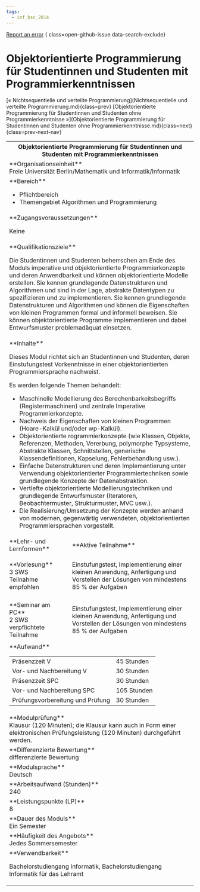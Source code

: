 ```yaml
---
tags:
  - inf_bsc_2014
---
```

[Report an error](https://github.com/SGSSGene/FUB-SUP/issues/new?title=Error%20in%20%22Objektorientierte%20Programmierung%20f%C3%BCr%20Studentinnen%20und%20Studenten%20mit%20Programmierkenntnissen%22&body=There%20seems%20to%20be%20an%20error%20in%20module%20%22Objektorientierte%20Programmierung%20f%C3%BCr%20Studentinnen%20und%20Studenten%20mit%20Programmierkenntnissen%22%2E%0A%0A%3CDescribe%20here%20a%20slightly%20more%20detailed%20description%20of%20what%20is%20wrong%3E&labels=bug)
{ class=open-github-issue data-search-exclude}

# Objektorientierte Programmierung für Studentinnen und Studenten mit Programmierkenntnissen

[« Nichtsequentielle und verteilte Programmierung](Nichtsequentielle und verteilte Programmierung.md){class=prev}
[Objektorientierte Programmierung für Studentinnen und Studenten ohne Programmierkenntnisse »](Objektorientierte Programmierung für Studentinnen und Studenten ohne Programmierkenntnisse.md){class=next}
{class=prev-next-nav}

<table markdown id="moduledesc">
<tr markdown class="moduledesc_head"><th colspan="2">Objektorientierte Programmierung für Studentinnen und Studenten mit Programmierkenntnissen </th></tr>
<tr markdown><td colspan="2">**Organisationseinheit**   <br>Freie Universität Berlin/Mathematik und Informatik/Informatik</td></tr>

<tr markdown><td colspan="2">**Bereich**<br>


- Pflichtbereich
- Themengebiet Algorithmen und Programmierung

</td></tr>

<tr markdown><td colspan="2">**Zugangsvoraussetzungen** <br>

Keine


</td></tr>
<tr markdown><td colspan="2">**Qualifikationsziele**    <br>

Die Studentinnen und Studenten beherrschen am Ende des Moduls imperative und
objektorientierte Programmierkonzepte und deren Anwendbarkeit und können
objektorientierte Modelle erstellen. Sie kennen grundlegende Datenstrukturen
und Algorithmen und sind in der Lage, abstrakte Datentypen zu spezifizieren
und zu implementieren. Sie kennen grundlegende Datenstrukturen und
Algorithmen und können die Eigenschaften von kleinen Programmen formal und
informell beweisen. Sie können objektorientierte Programme implementieren
und dabei Entwurfsmuster problemadäquat einsetzen.


</td></tr>
<tr markdown><td colspan="2">**Inhalte**                <br>

Dieses Modul richtet sich an Studentinnen und Studenten, deren
Einstufungstest Vorkenntnisse in einer objektorientierten Programmiersprache
nachweist.

Es werden folgende Themen behandelt:

- Maschinelle Modellierung des Berechenbarkeitsbegriffs (Registermaschinen)
  und zentrale Imperative Programmierkonzepte.
- Nachweis der Eigenschaften von kleinen
  Programmen (Hoare-Kalkül und/oder wp-Kalkül).
- Objektorientierte rogrammierkonzepte (wie Klassen, Objekte, Referenzen,
  Methoden, Vererbung, polymorphe Typsysteme, Abstrakte Klassen,
  Schnittstellen, generische Klassendefinitionen, Kapselung,
  Fehlerbehandlung usw.).
- Einfache Datenstrukturen und deren Implementierung unter Verwendung
  objektorientierter Programmiertechniken sowie grundlegende Konzepte der
  Datenabstraktion.
- Vertiefte objektorientierte Modellierungstechniken und
  grundlegende Entwurfsmuster (Iteratoren, Beobachtermuster, Strukturmuster,
  MVC usw.).
- Die Realisierung/Umsetzung der Konzepte werden anhand von
  modernen, gegenwärtig verwendeten, objektorientierten Programmiersprachen
  vorgestellt.


</td></tr>

<tr markdown><td>**Lehr- und Lernformen**</td><td>**Aktive Teilnahme**</td></tr>
<tr markdown><td> **Vorlesung** <br>3 SWS <br> Teilnahme empfohlen</td><td>

Einstufungstest, Implementierung einer kleinen Anwendung,
Anfertigung und Vorstellen der Lösungen von mindestens
85 % der Aufgaben
</td></tr>
<tr markdown><td> **Seminar am PC** <br>2 SWS <br> verpflichtete Teilnahme</td><td>

Einstufungstest, Implementierung einer kleinen Anwendung,
Anfertigung und Vorstellen der Lösungen von mindestens
85 % der Aufgaben
</td></tr>
<tr markdown><td colspan="2">**Aufwand**                <br>
<table class="aufwand_table">
<tr><td>Präsenzzeit V</td><td>45 Stunden</td></tr>
<tr><td>Vor- und Nachbereitung V</td><td>30 Stunden</td></tr>
<tr><td>Präsenzzeit SPC</td><td>30 Stunden</td></tr>
<tr><td>Vor- und Nachbereitung SPC</td><td>105 Stunden</td></tr>
<tr><td>Prüfungsvorbereitung und Prüfung</td><td>30 Stunden</td></tr>
</table>

</td></tr>
<tr markdown><td colspan="2">**Modulprüfung**             <br>Klausur (120 Minuten); die Klausur kann auch in Form einer elektronischen
Prüfungsleistung (120 Minuten) durchgeführt werden.


</td></tr>
<tr markdown><td colspan="2">**Differenzierte Bewertung** <br>differenzierte Bewertung

</td></tr>
<tr markdown><td colspan="2">**Modulsprache**             <br>Deutsch</td></tr>
<tr markdown><td colspan="2">**Arbeitsaufwand (Stunden)** <br>240</td></tr>
<tr markdown><td colspan="2">**Leistungspunkte (LP)**     <br>8</td></tr>
<tr markdown><td colspan="2">**Dauer des Moduls**         <br>Ein Semester</td></tr>
<tr markdown><td colspan="2">**Häufigkeit des Angebots**  <br>Jedes Sommersemester</td></tr>
<tr markdown><td colspan="2">**Verwendbarkeit**           <br>

Bachelorstudiengang Informatik, Bachelorstudiengang Informatik für das
Lehramt


</td></tr>

</table>
